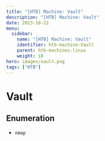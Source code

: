 ```yaml
---
title: "[HTB] Machine: Vault"
description: "[HTB] Machine: Vault"
date: 2023-10-22
menu:
  sidebar:
    name: "[HTB] Machine: Vault"
    identifier: htb-machine-Vault
    parent: htb-machines-linux
    weight: 10
hero: images/vault.png
tags: ["HTB"]
---
```


# Vault
## Enumeration
- `nmap`